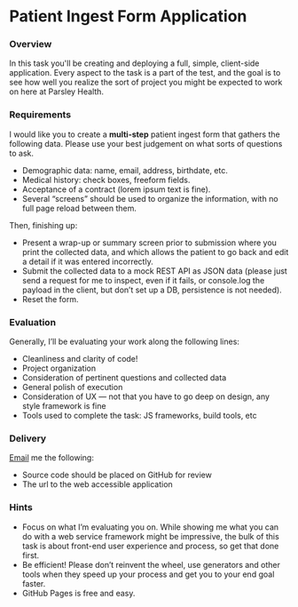 Patient Ingest Form Application
===============================

### Overview

In this task you'll be creating and deploying a full, simple, client-side application. Every aspect to the task is a part of the test, and the goal is to see how well you realize the sort of project you might be expected to work on here at Parsley Health.

### Requirements

I would like you to create a **multi-step** patient ingest form that gathers the following data. Please use your best judgement on what sorts of questions to ask.  

* Demographic data: name, email, address, birthdate, etc.
* Medical history: check boxes, freeform fields.
* Acceptance of a contract (lorem ipsum text is fine).
* Several “screens” should be used to organize the information, with no full page reload between them.

Then, finishing up:  

* Present a wrap-up or summary screen prior to submission where you print the collected data, and which allows the patient to go back and edit a detail if it was entered incorrectly.
* Submit the collected data to a mock REST API as JSON data (please just send a request for me to inspect, even if it fails, or console.log the payload in the client, but don’t set up a DB, persistence is not needed).
* Reset the form.

### Evaluation

Generally, I’ll be evaluating your work along the following lines:

* Cleanliness and clarity of code!
* Project organization
* Consideration of pertinent questions and collected data
* General polish of execution
* Consideration of UX — not that you have to go deep on design, any style framework is fine
* Tools used to complete the task: JS frameworks, build tools, etc

### Delivery

[Email](michael@parsleyhealth.com) me the following:

* Source code should be placed on GitHub for review
* The url to the web accessible application

### Hints

* Focus on what I’m evaluating you on. While showing me what you can do with a web service framework might be impressive, the bulk of this task is about front-end user experience and process, so get that done first.
* Be efficient! Please don’t reinvent the wheel, use generators and other tools when they speed up your process and get you to your end goal faster.
* GitHub Pages is free and easy.
